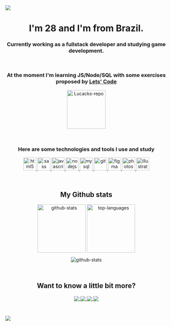 <!-- 
### Hi there 👋

**Lucacks/Lucacks** is a ✨ _special_ ✨ repository because its `README.md` (this file) appears on your GitHub profile.

Here are some ideas to get you started:

- 🔭 I’m currently working on ...
- 🌱 I’m currently learning ...
- 👯 I’m looking to collaborate on ...
- 🤔 I’m looking for help with ...
- 💬 Ask me about ...
- 📫 How to reach me: ...
- 😄 Pronouns: ...
- ⚡ Fun fact: ...
-->

![](https://i.imgur.com/2KK3I8Q.png)

<h1 align="center"> I'm 28 and I'm from Brazil.</h1>
<h3 align="center"> Currently working as a fullstack developer and studying game development.</h3>
<br>

<h3 align="center">At the moment I'm learning JS/Node/SQL with some exercises proposed by <a href="https://letscode.com.br/">Lets' Code</a></h3>
<p align="center">
  <a href="https://github.com/Lucacks/Lets-Code">
    <img
      align="center"
      height="120em"
      src="https://github-readme-stats.vercel.app/api/pin/?username=Lucacks&repo=Lets-Code&theme=react"
      alt="Lucacks-repo"
    />
  </a>
</p>
<br>

<h3 align="center">Here are some technologies and tools I use and study</h3>
<p align="center">
   <a href="https://developer.mozilla.org/pt-BR/docs/Web/HTML">
      <img src="https://cdn.jsdelivr.net/gh/devicons/devicon/icons/html5/html5-plain.svg" alt="html5" width="40" height="40"/>
   </a>
   <a href="https://sass-lang.com/">
      <img src="https://cdn.jsdelivr.net/gh/devicons/devicon/icons/sass/sass-original.svg" alt="sass" width="40" height="40"/>
   </a>
   <a href="https://developer.mozilla.org/en-US/docs/Web/JavaScript">
      <img src="https://cdn.jsdelivr.net/gh/devicons/devicon/icons/javascript/javascript-original.svg" alt="javascript" width="40" height="40"/>
   </a>
   <a href="https://nodejs.org">
      <img src="https://cdn.jsdelivr.net/gh/devicons/devicon/icons/nodejs/nodejs-original.svg" alt="nodejs" width="40" height="40"/>
   </a>
   <a href="https://www.mysql.com/">
      <img src="https://cdn.jsdelivr.net/gh/devicons/devicon/icons/mysql/mysql-original.svg" alt="mysql" width="40" height="40"/>
   </a>
   <a href="https://git-scm.com/">
      <img src="https://cdn.jsdelivr.net/gh/devicons/devicon/icons/git/git-original.svg" alt="git" width="40" height="40"/>
   </a>
   <a href="https://www.figma.com/">
      <img src="https://cdn.jsdelivr.net/gh/devicons/devicon/icons/figma/figma-original.svg" alt="figma" width="40" height="40"/>
   </a>
   <a href="https://www.adobe.com/br/products/photoshop.html">
      <img src="https://cdn.jsdelivr.net/gh/devicons/devicon/icons/photoshop/photoshop-plain.svg" alt="photoshop" width="40" height="40"/>
   </a>
   <a href="https://www.adobe.com/br/products/illustrator.html">
      <img src="https://cdn.jsdelivr.net/gh/devicons/devicon/icons/illustrator/illustrator-plain.svg" alt="illustrator" width="40" height="40"/>
   </a>  
</p>
<br>

<h2 align="center">My Github stats</h2>
<p align="center">
  <img 
       align="center"
       height="150em"
       src="https://github-readme-stats.vercel.app/api?username=Lucacks&show_icons=true&theme=react" alt="github-stats"
  />
  <img 
       align="center"
       height="150em"
       src="https://github-readme-stats.vercel.app/api/top-langs/?username=Lucacks&show_icons=true&include_all_commits=true&count_private=true&layout=compact&theme=react" alt="top-languages"
   />
</p>
<p align="center">
  <img 
     align="center"
     src="https://github-readme-streak-stats.herokuapp.com/?user=Lucacks&theme=react" alt="github-stats"
  />
</p>
<br>

<h2 align="center">Want to know a little bit more?</h2>
<p align="center">
  <a href="https://www.linkedin.com/in/lucacks/">
    <img
         align="center"
         src="https://img.shields.io/badge/LinkedIn-1C1C1C?style=for-the-badge&logo=linkedin&logoColor=00FFFF"
  </a>
  <a href="https://instagram.com/lucacks_/">
    <img
      align="center"
      src="https://img.shields.io/badge/Instagram-1C1C1C?style=for-the-badge&logo=instagram&logoColor=00FFFF"
    />
  </a>
  <a href="https://twitter.com/Lucacks_">
    <img
      align="center"
      src="https://img.shields.io/badge/Twitter-1C1C1C?style=for-the-badge&logo=twitter&logoColor=00FFFF"
    />
  </a>
  <a href="https://codepen.io/lucacks">
    <img
         align="center"
         src="https://img.shields.io/badge/Codepen-1C1C1C?style=for-the-badge&logo=codepen&logoColor=00FFFF"
  </a>
</p>
<br>
    
![](https://i.imgur.com/GzYWN8t.png)
